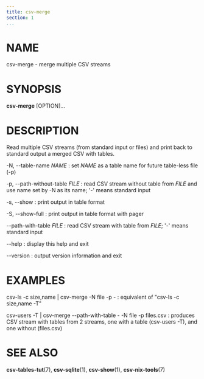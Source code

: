 ```yaml
---
title: csv-merge
section: 1
...
```


# NAME #

csv-merge - merge multiple CSV streams

# SYNOPSIS #

**csv-merge** [OPTION]...

# DESCRIPTION #

Read multiple CSV streams (from standard input or files)
and print back to standard output a merged CSV with tables.

-N, --table-name *NAME*
:   set *NAME* as a table name for future table-less file (-p)

-p, --path-without-table *FILE*
:   read CSV stream without table from *FILE* and use name set by -N as its name; '-' means standard input

-s, --show
:   print output in table format

-S, --show-full
:   print output in table format with pager

--path-with-table *FILE*
:   read CSV stream with table from *FILE*; '-' means standard input

--help
:   display this help and exit

--version
:   output version information and exit

# EXAMPLES #

csv-ls -c size,name | csv-merge -N file -p -
:   equivalent of "csv-ls -c size,name -T"

csv-users -T | csv-merge --path-with-table - -N file -p files.csv
:   produces CSV stream with tables from 2 streams, one with a table
(csv-users -T), and one without (files.csv)

# SEE ALSO #

**csv-tables-tut**(7), **csv-sqlite**(1), **csv-show**(1), **csv-nix-tools**(7)
